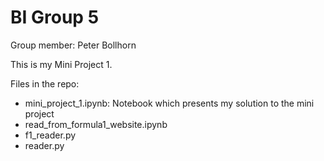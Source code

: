 # BI Group 5

Group member: Peter Bollhorn

This is my Mini Project 1.

Files in the repo:
- mini_project_1.ipynb: Notebook which presents my solution to the mini project
- read_from_formula1_website.ipynb
- f1_reader.py
- reader.py